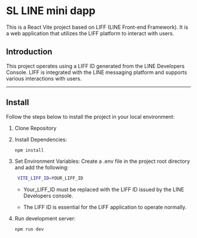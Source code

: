 # SL LINE mini dapp

This is a React Vite project based on LIFF (LINE Front-end Framework). It is a web application that utilizes the LIFF platform to interact with users.


## Introduction

This project operates using a LIFF ID generated from the LINE Developers Console. LIFF is integrated with the LINE messaging platform and supports various interactions with users.

---


## Install

Follow the steps below to install the project in your local environment:

1. Clone Repository

2. Install Dependencies:
   ```bash
   npm install

3. Set Environment Variables:
    Create a .env file in the project root directory and add the following:
   
   ```bash
    VITE_LIFF_ID=YOUR_LIFF_ID
   ```
   

   - Your_LIFF_ID must be replaced with the LIFF ID issued by the LINE Developers console.
  
   - The LIFF ID is essential for the LIFF application to operate normally.

4. Run development server:
   ```bash
   npm run dev
